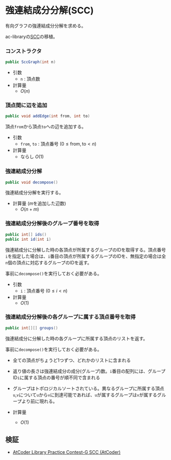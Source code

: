# 強連結成分分解(SCC)
有向グラフの強連結成分分解を求める。

ac-libraryの[SCC](https://github.com/atcoder/ac-library/blob/master/document_ja/scc.md)の移植。

### コンストラクタ
```java
public SccGraph(int n)
```
- 引数
  - `n` : 頂点数
- 計算量
  - $O(n)$

### 頂点間に辺を追加
```java
public void addEdge(int from, int to)
```
頂点`from`から頂点`to`への辺を追加する。
- 引数
  - `from`, `to` : 頂点番号 $(0 \le \mathrm{from}, \mathrm{to} \lt n)$
- 計算量
  - ならし $O(1)$

### 強連結成分分解
```java
public void decompose()
```
強連結成分分解を実行する。
- 計算量 ($m$を追加した辺数)
  - $O(n + m)$

### 強連結成分分解後のグループ番号を取得
```java
public int[] ids()
public int id(int i)
```
強連結成分に分解した時の各頂点が所属するグループのIDを取得する。頂点番号`i`を指定した場合は、`i`番目の頂点が所属するグループのIDを、無指定の場合は全`n`個の頂点に対応するグループのIDを返す。

事前に`decompose()`を実行しておく必要がある。

- 引数
  - `i` : 頂点番号 $(0 \le i \lt n)$
- 計算量
  - $O(1)$

### 強連結成分分解後の各グループに属する頂点番号を取得
```java
public int[][] groups()
```
強連結成分に分解した時の各グループに所属する頂点のリストを返す。

事前に`decompose()`を実行しておく必要がある。

- 全ての頂点がちょうど1つずつ、どれかのリストに含まれる
- 返り値の長さは強連結成分の成分(グループ)数。`i`番目の配列には、グループID`i`に属する頂点の番号が順不同で含まれる
- グループはトポロジカルソートされている。異なるグループに所属する頂点`u`,`v`について`u`から`v`に到達可能であれば、`u`が属するグループは`v`が属するグループより前に現れる。

- 計算量
  - $O(1)$

## 検証
- [AtCoder Library Practice Contest-G SCC (AtCoder)](https://atcoder.jp/contests/practice2/submissions/67624740)
